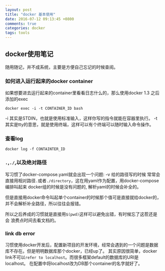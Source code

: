 ```yaml
---
layout: post
title: "docker 基本使用"
date: 2016-07-12 09:13:45 +0800
comments: true
categories: docker
tags: tools
---
```

## docker使用笔记
随用随记，并不成系统，主要是方便自己忘记的时候查阅。

### 如何进入运行起来的docker container
如果想要进去运行起来的container里看看日志什么的，那么使用docker 1.3
之后添加的exec

    docker exec -i -t CONTAINER_ID bash

-i 其实是STDIN，也就是使用标准输入，这样你写的指令就能在容器里执行。
-t 其实是tty的意思，就是使用终端，这样可以有个终端可以随时输入命令操作。

### 查看log

    docker log -f CONTAINTER_ID

### `.`,`./`,以及绝对路径
写习惯了docker-compose.yaml就会出现一个问题: -v 给的路径写的时候
常常会直接用相对路径`.`或者`./directory`，这在用yaml作为配置，用docker-compose编排叫起来
docker组的时候是没有问题的, 解析yaml的时候会补全的。

但是直接用docker命令叫起单个container的时候那个值可是直接就给docker的，
并不会解析补全路径，所以往往会报错。

所以之后养成的习惯就是直接用`$(pwd)`这样可以避免出错，有时候忘了这茬还是会
浪费点时间去看文档的。

### link db error

 习惯使用docker开发后，配置新项目的开发环境，经常会遇到的一个问题是数据库不存在。但是明明数据库那个docker，已经up了。
 其实原因很简单，docker link不可以`refer to localhost`。而很多框架default的数据库的URI是localhost。
 在配置中将localhost改为DB那个container的名字就好了。






